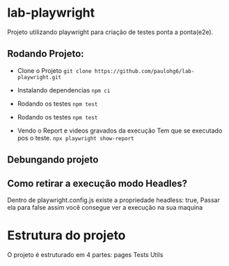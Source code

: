 # lab-playwright

Projeto utilizando playwright para criação de testes ponta a ponta(e2e).



## Rodando Projeto:

- Clone o Projeto
  `git clone https://github.com/paulohg6/lab-playwright.git`

- Instalando dependencias
  ``` npm ci ```

- Rodando os testes
  ```npm test```

- Rodando os testes
  ```npm test```

- Vendo o Report e videos gravados da execução
    Tem que se executado pos o teste.
  ```npx playwright show-report ```

## Debungando projeto

## Como retirar a execução modo Headles?

Dentro de playwright.config.js existe a propriedade  headless: true,
Passar ela para false assim você consegue ver a execução na sua maquina

  
  
# Estrutura do projeto

O projeto é estruturado em 4 partes:
pages
Tests
Utils